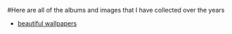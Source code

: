 #Here are all of the albums and images that I have collected over the years

- [beautiful wallpapers](https://unsplash.com/collections/159351/beautiful)